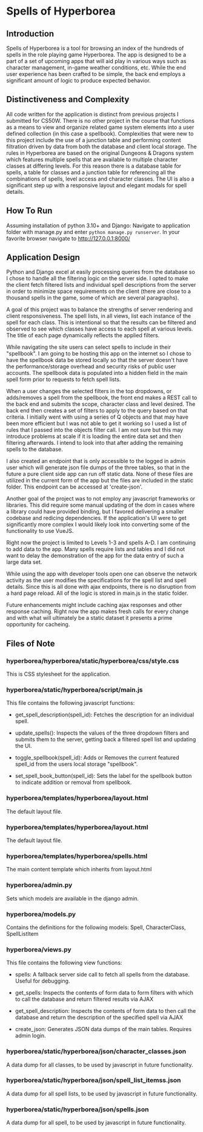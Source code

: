 # Spells of Hyperborea

## Introduction
Spells of Hyperborea is a tool for browsing an index of the hundreds of spells in the role playing game Hyperborea.  The app is designed to be a part of a set of upcoming apps that will aid play in various ways such as character management, in-game weather conditions, etc.  While the end user experience has been crafted to be simple, the back end employs a significant amount of logic to produce expected behavior.

## Distinctiveness and Complexity
All code written for the application is distinct from previous projects I submitted for CS50W.  There is no other project in the course that functions as a means to view and organize related game system elements into a user defined collection (in this case a spellbook).  Complexities that were new to this project include the use of a junction table and performing content filtration driven by data from both the database and client local storage.  The rules in Hyperborea are based on the original Dungeons & Dragons system which features multiple spells that are available to multiple character classes at differing levels.  For this reason there is a database table for spells, a table for classes and a junction table for referencing all the combinations of spells, level access and character classes.  The UI is also a significant step up with a responsive layout and elegant modals for spell details.

## How To Run
Assuming installation of python 3.10+ and Django: Navigate to application folder with manage.py and enter `python manage.py runserver`.
In your favorite browser navigate to http://127.0.0.1:8000/

## Application Design
Python and Django excel at easily processing queries from the database so I chose to handle all the filtering logic on the server side.  I opted to make the client fetch filtered lists and individual spell descriptions from the server in order to minimize space requirements on the client (there are close to a thousand spells in the game, some of which are several paragraphs).

A goal of this project was to balance the strengths of server rendering and client responsiveness.  The spell lists, in all views, list each instance of the spell for each class.  This is intentional so that the results can be filtered and observed to see which classes have access to each spell at various levels.  The title of each page dynamically reflects the applied filters.

While navigating the site users can select spells to include in their "spellbook".  I am going to be hosting this app on the internet so I chose to have the spellbook data be stored locally so that the server doesn't have the performance/storage overhead and security risks of public user accounts.  The spellbook data is populated into a hidden field in the main spell form prior to requests to fetch spell lists.

When a user changes the selected filters in the top dropdowns, or adds/removes a spell from the spellbook, the front end makes a REST call to the back end and submits the scope, character class and level desired.  The back end then creates a set of filters to apply to the query based on that criteria.  I initially went with using a series of Q objects and that may have been more efficient but I was not able to get it working so I used a list of rules that I passed into the objects filter call.  I am not sure but this may introduce problems at scale if it is loading the entire data set and then filtering afterwards.  I intend to look into that after adding the remaining spells to the database.

I also created an endpoint that is only accessible to the logged in admin user which will generate json file dumps of the three tables, so that in the future a pure client side app can run off static data.  None of these files are utilized in the current form of the app but the files are included in the static folder.  This endpoint can be accessed at 'create-json'.

Another goal of the project was to not employ any javascript frameworks or libraries.  This did require some manual updating of the dom in cases where a library could have provided binding, but I favored delivering a smaller codebase and redicing dependencies.  If the application's UI were to get significantly more complex I would likely look into converting some of the functionality to use VueJS.

Right now the project is limited to Levels 1-3 and spells A-D.  I am continuing to add data to the app.  Many spells require lists and tables and I did not want to delay the demonstration of the app for the data entry of such a large data set.

While using the app with developer tools open one can observe the network activity as the user modifies the specifications for the spell list and spell details.  Since this is all done with ajax endpoints, there is no disruption from a hard page reload.  All of the logic is stored in main.js in the static folder.

Future enhancements might include caching ajax responses and other response caching.  Right now the app makes fresh calls for every change and with what will ultimately be a static dataset it presents a prime opportunity for cacheing.

## Files of Note

### hyperborea/hyperborea/static/hyperborea/css/style.css
This is CSS stylesheet for the application.

### hyperborea/static/hyperborea/script/main.js
This file contains the following javascript functions:
* get_spell_description(spell_id): Fetches the description for an individual spell.

* update_spells(): Inspects the values of the three dropdown filters and submits them to the server, getting back a filtered spell list and updating the UI.

* toggle_spellbook(spell_id): Adds or Removes the current featured spell_id from the users local storage "spellbook".

* set_spell_book_button(spell_id): Sets the label for the spellbook button to indicate addition or removal from spellbook.

### hyperborea/templates/hyperborea/layout.html
The default layout file.

### hyperborea/templates/hyperborea/layout.html
The default layout file.

### hyperborea/templates/hyperborea/spells.html
The main content template which inherits from layout.html

### hyperborea/admin.py
Sets which models are available in the django admin.

### hyperborea/models.py
Contains the definitions for the following models: Spell, CharacterClass, SpellListItem

### hyperborea/views.py
This file contains the following view functions:
* spells: A fallback server side call to fetch all spells from the database.  Useful for debugging.

* get_spells: Inspects the contents of form data to form filters with which to call the database and return filtered results via AJAX

* get_spell_description: Inspects the contents of form data to then call the database and return the description of the specified spell via AJAX

* create_json: Generates JSON data dumps of the main tables.  Requires admin login.

### hyperborea/static/hyperborea/json/character_classes.json
A data dump for all classes, to be used by javascript in future functionality.

### hyperborea/static/hyperborea/json/spell_list_itemss.json
A data dump for all spell lists, to be used by javascript in future functionality.

### hyperborea/static/hyperborea/json/spells.json
A data dump for all spell, to be used by javascript in future functionality.

